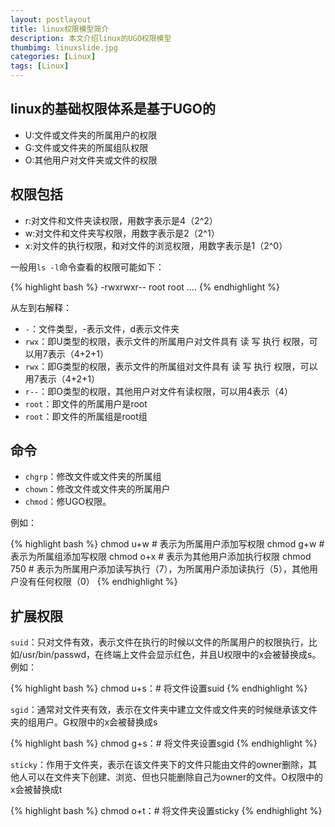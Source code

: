 ```yaml
---
layout: postlayout
title: linux权限模型简介
description: 本文介绍linux的UGO权限模型
thumbimg: linuxslide.jpg
categories: [Linux]
tags: [Linux]
---
```



## linux的基础权限体系是基于UGO的 ##

- U:文件或文件夹的所属用户的权限
- G:文件或文件夹的所属组队权限
- O:其他用户对文件夹或文件的权限

## 权限包括 ##

- r:对文件和文件夹读权限，用数字表示是4（2^2）
- w:对文件和文件夹写权限，用数字表示是2（2^1）
- x:对文件的执行权限，和对文件的浏览权限，用数字表示是1（2^0）

一般用`ls -l`命令查看的权限可能如下：

{% highlight bash %}
-rwxrwxr--       root      root  ….
{% endhighlight %}

从左到右解释：

- `-`：文件类型，-表示文件，d表示文件夹
- `rwx`：即U类型的权限，表示文件的所属用户对文件具有 读 写 执行 权限，可以用7表示（4+2+1）
- `rwx`：即G类型的权限，表示文件的所属组对文件具有 读 写 执行 权限，可以用7表示（4+2+1）
- `r--`：即O类型的权限，其他用户对文件有读权限，可以用4表示（4）
- `root`：即文件的所属用户是root
- `root`：即文件的所属组是root组
 

## 命令 ##

- `chgrp`：修改文件或文件夹的所属组
- `chown`：修改文件或文件夹的所属用户
- `chmod`：修UGO权限。

例如：

{% highlight bash %}
chmod u+w # 表示为所属用户添加写权限
chmod g+w # 表示为所属组添加写权限
chmod o+x # 表示为其他用户添加执行权限
chmod 750 # 表示为所属用户添加读写执行（7），为所属用户添加读执行（5），其他用户没有任何权限（0）
{% endhighlight %}

## 扩展权限 ##

`suid`：只对文件有效，表示文件在执行的时候以文件的所属用户的权限执行，比如/usr/bin/passwd，在终端上文件会显示红色，并且U权限中的x会被替换成s。例如：

{% highlight bash %}
chmod u+s：# 将文件设置suid
{% endhighlight %}

`sgid`：通常对文件夹有效，表示在文件夹中建立文件或文件夹的时候继承该文件夹的组用户。G权限中的x会被替换成s

{% highlight bash %}
chmod g+s：# 将文件夹设置sgid
{% endhighlight %}

`sticky`：作用于文件夹，表示在该文件夹下的文件只能由文件的owner删除，其他人可以在文件夹下创建、浏览、但也只能删除自己为owner的文件。O权限中的x会被替换成t

{% highlight bash %}
chmod o+t：# 将文件夹设置sticky
{% endhighlight %}